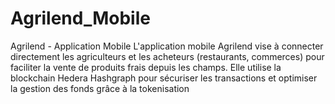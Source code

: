 # Agrilend_Mobile
Agrilend - Application Mobile L'application mobile Agrilend vise à connecter directement les agriculteurs et les acheteurs (restaurants, commerces) pour faciliter la vente de produits frais depuis les champs. Elle utilise la blockchain Hedera Hashgraph pour sécuriser les transactions et optimiser la gestion des fonds grâce à la tokenisation 
